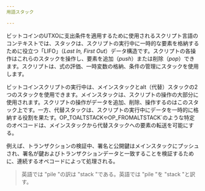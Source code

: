 ```yaml
---
用語スタック

---
```

ビットコインのUTXOに支出条件を適用するために使用されるスクリプト言語のコンテキストでは、スタックは、スクリプトの実行中に一時的な要素を格納するために役立つ「LIFO」（*Last In, First Out*）データ構造です。スクリプトの各操作はこれらのスタックを操作し、要素を追加（*push*）または削除（*pop*）できます。スクリプトは、式の評価、一時変数の格納、条件の管理にスタックを使用します。

ビットコインスクリプトの実行中は、メインスタックとalt（代替）スタックの2つのスタックを使用できます。メインスタックは、スクリプトの操作の大部分に使用されます。スクリプトの操作がデータを追加、削除、操作するのはこのスタック上です。一方、代替スタックは、スクリプトの実行中にデータを一時的に格納する役割を果たす。OP_TOALTSTACK`や`OP_FROMALTSTACK`のような特定のオペコードは、メインスタックから代替スタックへの要素の転送を可能にする。

例えば、トランザクションの検証中、署名と公開鍵はメインスタックにプッシュされ、署名が鍵およびトランザクションデータと一致することを検証するために、連続するオペコードによって処理される。

> 英語では "pile "の訳は "stack "である。英語では "pile "を "stack "と訳す。